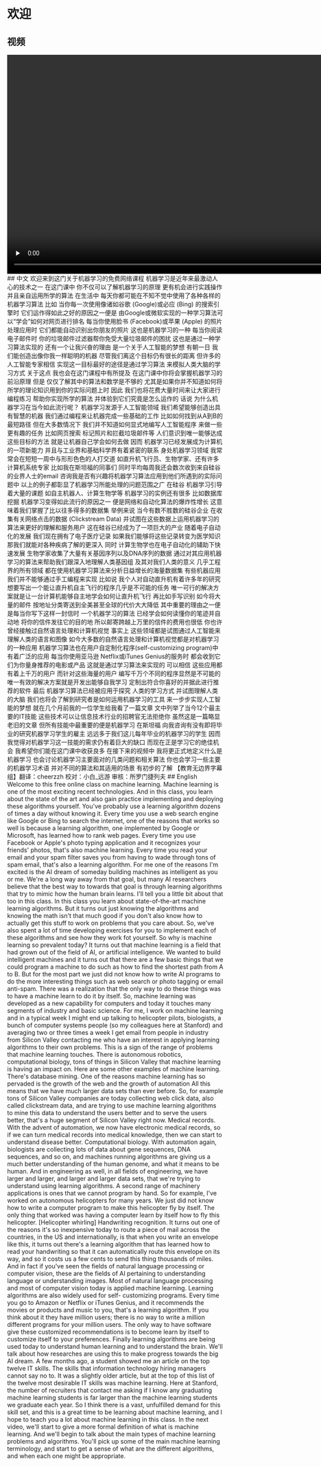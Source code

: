 # 欢迎
## 视频
<video height=510 width=900 controls="controls" preload="none">
      <source src="amWiki/videos/001/01-Week1/2-Introduciton/1-Welcome.mp4" type="video/mp4">
</video>
## 中文
欢迎来到这门关于机器学习的免费网络课程 机器学习是近年来最激动人心的技术之一 在这门课中 你不仅可以了解机器学习的原理 更有机会进行实践操作 并且亲自运用所学的算法 在生活中 每天你都可能在不知不觉中使用了各种各样的机器学习算法 比如 当你每一次使用像诸如谷歌 (Google)或必应 (Bing) 的搜索引擎时 它们运作得如此之好的原因之一便是 由Google或微软实现的一种学习算法可以“学会”如何对网页进行排名 每当你使用脸书 (Facebook)或苹果 (Apple) 的照片处理应用时 它们都能自动识别出你朋友的照片 这也是机器学习的一种 每当你阅读电子邮件时 你的垃圾邮件过滤器帮你免受大量垃圾邮件的困扰 这也是通过一种学习算法实现的 还有一个让我兴奋的理由 是一个关于人工智能的梦想 有朝一日 我们能创造出像你我一样聪明的机器 尽管我们离这个目标仍有很长的距离 但许多的人工智能专家相信 实现这一目标最好的途径是通过学习算法 来模拟人类大脑的学习方式 关于这点 我也会在这门课程中有所提及 在这门课中你将会掌握机器学习的前沿原理 但是 仅仅了解其中的算法和数学是不够的 尤其是如果你并不知道如何将所学的理论知识用到你的实际问题上时 因此 我们也将花费大量时间来让大家进行编程练习 帮助你实现所学的算法 并体验到它们究竟是怎么运作的 话说 为什么机器学习在当今如此流行呢？ 机器学习发源于人工智能领域 我们希望能够创造出具有智慧的机器 我们通过编程来让机器完成一些基础的工作 比如如何找到从A到B的最短路径 但在大多数情况下 我们并不知道如何显式地编写人工智能程序 来做一些更有趣的任务 比如网页搜索 标记照片和拦截垃圾邮件等 人们意识到唯一能够达成这些目标的方法 就是让机器自己学会如何去做 因而 机器学习已经发展成为计算机的一项新能力 并且与工业界和基础科学界有着紧密的联系 身处机器学习领域 我常常会在短短一周中与形形色色的人打交道 如直升机飞行员、生物学家、还有许多计算机系统专家 比如我在斯坦福的同事们 同时平均每周我还会数次收到来自硅谷的业界人士的email 咨询我是否有兴趣将机器学习算法应用到他们所遇到的实际问题中 以上的例子都彰显了机器学习所能处理的问题范围之广 在硅谷 机器学习引导着大量的课题 如自主机器人、计算生物学等 机器学习的实例还有很多 比如数据库挖掘 机器学习变得如此流行的原因之一 便是网络和自动化算法的爆炸性增长 这意味着我们掌握了比以往多得多的数据集 举例来说 当今有数不胜数的硅谷企业 在收集有关网络点击的数据 (Clickstream Data) 并试图在这些数据上运用机器学习的算法来更好的理解和服务用户 这在硅谷已经成为了一项巨大的产业 随着电子自动化的发展 我们现在拥有了电子医疗记录 如果我们能够将这些记录转变为医学知识 那我们就能对各种疾病了解的更深入 同时 计算生物学也在电子自动化的辅助下快速发展 生物学家收集了大量有关基因序列以及DNA序列的数据 通过对其应用机器学习的算法来帮助我们跟深入地理解人类基因组 及其对我们人类的意义 几乎工程界的所有领域 都在使用机器学习算法来分析日益增长的海量数据集 有些机器应用我们并不能够通过手工编程来实现 比如说 我个人对自动直升机有着许多年的研究 想要写出一个能让直升机自主飞行的程序几乎是不可能的任务 唯一可行的解决方案就是让一台计算机能够自主地学会如何让直升机飞行  
再比如手写识别 如今将大量的邮件 按地址分类寄送到全美甚至全球的代价大大降低 其中重要的理由之一便是每当你写下这样一封信时 一个机器学习的算法 已经学会如何读懂你的笔迹并自动地 将你的信件发往它的目的地 所以邮寄跨越上万里的信件的费用也很低 你也许曾经接触过自然语言处理和计算机视觉 事实上 这些领域都是试图通过人工智能来 理解人类的语言和图像 如今大多数的自然语言处理和计算机视觉都是对机器学习的一种应用 机器学习算法也在用户自定制化程序(self-customizing program)中有着广泛的应用 每当你使用亚马逊 Netflix或iTunes Genius的服务时 都会收到它们为你量身推荐的电影或产品 这就是通过学习算法来实现的 可以相信 这些应用都有着上千万的用户 而针对这些海量的用户 编写千万个不同的程序显然是不可能的 唯一有效的解决方案就是开发出能够自我学习 定制出符合你喜好的并据此进行推荐的软件 最后 机器学习算法已经被应用于探究 人类的学习方式 并试图理解人类的大脑 我们也将会了解到研究者是如何运用机器学习的工具 来一步步实现人工智能的梦想 就在几个月前我的一位学生给我看了一篇文章 文中列举了当今12个最主要的IT技能 这些技术可以让信息技术行业的招聘官无法拒绝你 虽然这是一篇略显老旧的文章 但所有技能中最重要的便是机器学习 在斯坦福 向我咨询有没有即将毕业的研究机器学习学生的雇主 远远多于我们这儿每年毕业的机器学习的学生 因而我觉得对机器学习这一技能的需求仍有着巨大的缺口 而现在正是学习它的绝佳机会 我希望你们能在这门课中收获良多 在接下来的视频中 我将更正式地定义什么是机器学习 也会讨论机器学习主要面对的几类问题和相关算法 你也会学习一些主要的机器学习术语 并对不同的算法和其适用的场景 有初步的了解 【教育无边界字幕组】翻译：cheerzzh 校对：小白_远游 审核：所罗门捷列夫  
## English  
Welcome to this free online class on machine learning. Machine learning is one of the most exciting recent technologies. And in this class, you learn about the state of the art and also gain practice implementing and deploying these algorithms yourself. You've probably use a learning algorithm dozens of times a day without knowing it. Every time you use a web search engine like Google or Bing to search the internet, one of the reasons that works so well is because a learning algorithm, one implemented by Google or Microsoft, has learned how to rank web pages. Every time you use Facebook or Apple's photo typing application and it recognizes your friends' photos, that's also machine learning. Every time you read your email and your spam filter saves you from having to wade through tons of spam email, that's also a learning algorithm. For me one of the reasons I'm excited is the AI dream of someday building machines as intelligent as you or me. We're a long way away from that goal, but many AI researchers believe that the best way to towards that goal is through learning algorithms that try to mimic how the human brain learns. I'll tell you a little bit about that too in this class. In this class you learn about state-of-the-art machine learning algorithms. But it turns out just knowing the algorithms and knowing the math isn't that much good if you don't also know how to actually get this stuff to work on problems that you care about. So, we've also spent a lot of time developing exercises for you to implement each of these algorithms and see how they work fot yourself. So why is machine learning so prevalent today? It turns out that machine learning is a field that had grown out of the field of AI, or artificial intelligence. We wanted to build intelligent machines and it turns out that there are a few basic things that we could program a machine to do such as how to find the shortest path from A to B. But for the most part we just did not know how to write AI programs to do the more interesting things such as web search or photo tagging or email anti-spam. There was a realization that the only way to do these things was to have a machine learn to do it by itself. So, machine learning was developed as a new capability for computers and today it touches many segments of industry and basic science. For me, I work on machine learning and in a typical week I might end up talking to helicopter pilots, biologists, a bunch of computer systems people (so my colleagues here at Stanford) and averaging two or three times a week I get email from people in industry from Silicon Valley contacting me who have an interest in applying learning algorithms to their own problems. This is a sign of the range of problems that machine learning touches. There is autonomous robotics, computational biology, tons of things in Silicon Valley that machine learning is having an impact on. Here are some other examples of machine learning. There's database mining. One of the reasons machine learning has so pervaded is the growth of the web and the growth of automation All this means that we have much larger data sets than ever before. So, for example tons of Silicon Valley companies are today collecting web click data, also called clickstream data, and are trying to use machine learning algorithms to mine this data to understand the users better and to serve the users better, that's a huge segment of Silicon Valley right now. Medical records. With the advent of automation, we now have electronic medical records, so if we can turn medical records into medical knowledge, then we can start to understand disease better. Computational biology. With automation again, biologists are collecting lots of data about gene sequences, DNA sequences, and so on, and machines running algorithms are giving us a much better understanding of the human genome, and what it means to be human. And in engineering as well, in all fields of engineering, we have larger and larger, and larger and larger data sets, that we're trying to understand using learning algorithms. A second range of machinery applications is ones that we cannot program by hand. So for example, I've worked on autonomous helicopters for many years. We just did not know how to write a computer program to make this helicopter fly by itself. The only thing that worked was having a computer learn by itself how to fly this helicopter. [Helicopter whirling]   
Handwriting recognition. It turns out one of the reasons it's so inexpensive today to route a piece of mail across the countries, in the US and internationally, is that when you write an envelope like this, it turns out there's a learning algorithm that has learned how to read your handwriting so that it can automatically route this envelope on its way, and so it costs us a few cents to send this thing thousands of miles. And in fact if you've seen the fields of natural language processing or computer vision, these are the fields of AI pertaining to understanding language or understanding images. Most of natural language processing and most of computer vision today is applied machine learning. Learning algorithms are also widely used for self- customizing programs. Every time you go to Amazon or Netflix or iTunes Genius, and it recommends the movies or products and music to you, that's a learning algorithm. If you think about it they have million users; there is no way to write a million different programs for your million users. The only way to have software give these customized recommendations is to become learn by itself to customize itself to your preferences. Finally learning algorithms are being used today to understand human learning and to understand the brain. We'll talk about how researches are using this to make progress towards the big AI dream. A few months ago, a student showed me an article on the top twelve IT skills. The skills that information technology hiring managers cannot say no to. It was a slightly older article, but at the top of this list of the twelve most desirable IT skills was machine learning. Here at Stanford, the number of recruiters that contact me asking if I know any graduating machine learning students is far larger than the machine learning students we graduate each year. So I think there is a vast, unfulfilled demand for this skill set, and this is a great time to be learning about machine learning, and I hope to teach you a lot about machine learning in this class. In the next video, we'll start to give a more formal definition of what is machine learning. And we'll begin to talk about the main types of machine learning problems and algorithms. You'll pick up some of the main machine learning terminology, and start to get a sense of what are the different algorithms, and when each one might be appropriate.
